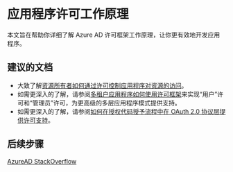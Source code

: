 <properties
    pageTitle="应用程序许可工作原理 | Azure"
    description="详细了解 Azure AD 许可框架工作原理，确定如何在开发基于 Azure AD 的应用程序时使用它"
    services="active-directory"
    documentationcenter=""
    author="ajamess"
    manager="femila"
    translationtype="Human Translation" />
<tags
    ms.assetid=""
    ms.service="active-directory"
    ms.workload="identity"
    ms.tgt_pltfrm="na"
    ms.devlang="na"
    ms.topic="article"
    ms.date="04/04/2017"
    wacn.date="05/02/2017"
    ms.author="asteen"
    ms.sourcegitcommit="78da854d58905bc82228bcbff1de0fcfbc12d5ac"
    ms.openlocfilehash="baf26cbf12d04df1b41c9d727cd2bdea61c2d4ee"
    ms.lasthandoff="04/22/2017" />

# <a name="how-application-consent-works"></a>应用程序许可工作原理

本文旨在帮助你详细了解 Azure AD 许可框架工作原理，让你更有效地开发应用程序。

## <a name="recommended-documents"></a>建议的文档

- 大致了解[资源所有者如何通过许可控制应用程序对资源的访问](/documentation/articles/active-directory-dev-glossary#consent/)。
- 如需更深入的了解，请参阅[多租户应用程序如何使用许可框架](/documentation/articles/active-directory-devhowto-multi-tenant-overview#understanding-user-and-admin-consent/)来实现“用户”许可和“管理员”许可，为更高级的多层应用程序模式提供支持。
- 如需更深入的了解，请参阅[如何在授权代码授予流程中在 OAuth 2.0 协议层提供许可支持](/documentation/articles/active-directory-protocols-oauth-code#request-an-authorization-code/)。

## <a name="next-steps"></a>后续步骤
[AzureAD StackOverflow](http://stackoverflow.com/questions/tagged/azure-active-directory)


